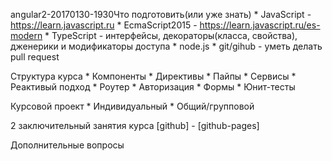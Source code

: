 angular2-20170130-1930Что подготовить(или уже знать)
	* JavaScript - https://learn.javascript.ru
	* EcmaScript2015 - https://learn.javascript.ru/es-modern
	* TypeScript - интерфейсы, декораторы(класса, свойства), дженерики и модификаторы доступа
	* node.js
	* git/gihub - уметь делать pull request

Структура курса
	* Компоненты
	* Директивы
	* Пайпы
	* Сервисы
	* Реактивый подход
	* Роутер
	* Авторизация
	* Формы
	* Юнит-тесты

Курсовой проект
	* Индивидуальный
	* Общий/групповой

2 заключительный занятия курса [github] - [github-pages]

Дополнительные вопросы
